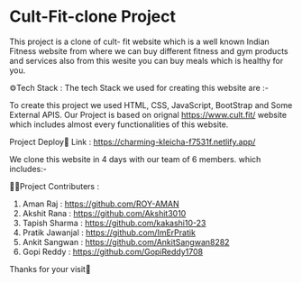 # Cult-Fit-clone Project
This project is a clone of cult- fit  website which is a well known Indian Fitness website from where we can buy different fitness and gym products and services also from this wesite you can buy meals which is healthy for you.

⚙️Tech Stack : The tech Stack we used for creating this website are :-

To create this project we used HTML, CSS, JavaScript, BootStrap and Some External APIS.
Our Project is based on orignal https://www.cult.fit/ website which includes almost every functionalities of this website.

Project Deploy🔗 Link : https://charming-kleicha-f7531f.netlify.app/



 We clone this website in 4 days with our team of 6 members. which includes:-

🧑‍💻Project Contributers : 
1. Aman Raj : https://github.com/ROY-AMAN
2. Akshit Rana : https://github.com/Akshit3010
3. Tapish Sharma : https://github.com/kakashi10-23
4. Pratik Jawanjal : https://github.com/ImErPratik
5. Ankit Sangwan : https://github.com/AnkitSangwan8282
6. Gopi Reddy : https://github.com/GopiReddy1708
  
 
 Thanks for your visit🤝

